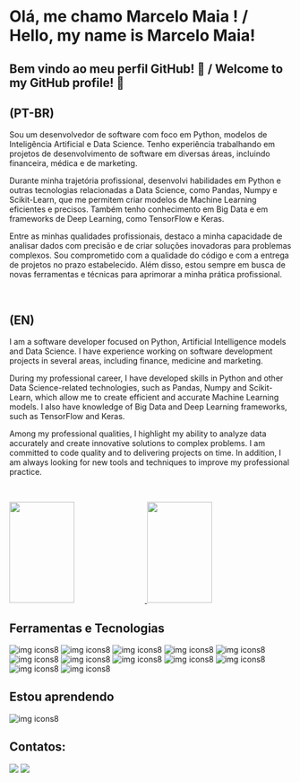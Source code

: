 # Olá, me chamo Marcelo Maia !  /  Hello, my name is Marcelo Maia!
## Bem vindo ao meu perfil GitHub! 👋  /  Welcome to my GitHub profile! 👋
## (PT-BR)
Sou um desenvolvedor de software com foco em Python, modelos de Inteligência Artificial e Data Science. Tenho experiência trabalhando em projetos de desenvolvimento de software em diversas áreas, incluindo financeira, médica e de marketing.


Durante minha trajetória profissional, desenvolvi habilidades em Python e outras tecnologias relacionadas a Data Science, como Pandas, Numpy e Scikit-Learn, que me permitem criar modelos de Machine Learning eficientes e precisos. Também tenho conhecimento em Big Data e em frameworks de Deep Learning, como TensorFlow e Keras.

Entre as minhas qualidades profissionais, destaco a minha capacidade de analisar dados com precisão e de criar soluções inovadoras para problemas complexos. Sou comprometido com a qualidade do código e com a entrega de projetos no prazo estabelecido. Além disso, estou sempre em busca de novas ferramentas e técnicas para aprimorar a minha prática profissional.

&nbsp;
&nbsp;
&nbsp;
&nbsp;
## (EN)
I am a software developer focused on Python, Artificial Intelligence models and Data Science. I have experience working on software development projects in several areas, including finance, medicine and marketing.

During my professional career, I have developed skills in Python and other Data Science-related technologies, such as Pandas, Numpy and Scikit-Learn, which allow me to create efficient and accurate Machine Learning models. I also have knowledge of Big Data and Deep Learning frameworks, such as TensorFlow and Keras.

Among my professional qualities, I highlight my ability to analyze data accurately and create innovative solutions to complex problems. I am committed to code quality and to delivering projects on time. In addition, I am always looking for new tools and techniques to improve my professional practice.

&nbsp;
&nbsp;

<div align="left">
  <a href="https://github.com/Marcelo-Maia-Dev">
    <img height="180em" width="48%" src="https://github-readme-stats-git-masterrstaa-rickstaa.vercel.app/api?username=Marcelo-Maia-Dev&show_icons=true&theme=dark&include_all_commits=true&count_private=true"/>
    <img height="180em" width="48%" src="https://github-readme-stats-git-masterrstaa-rickstaa.vercel.app/api/top-langs/?username=Marcelo-Maia-Dev&layout=compact&langs_count=168&theme=dark"/>
  </a>
</div>

  
##


## Ferramentas e Tecnologias
![img icons8](https://user-images.githubusercontent.com/33229102/234871997-53eca4c0-2252-4b2e-80e0-2666aa6bcccd.png)
![img icons8](https://user-images.githubusercontent.com/33229102/234869987-a94518bd-f56c-420b-af43-f7b580a197e3.png)
![img icons8](https://user-images.githubusercontent.com/33229102/234870145-c343dee7-60e1-4336-bbc5-8f5893c6e3e6.png)
![img icons8](https://user-images.githubusercontent.com/33229102/234872400-aee84e06-8c6e-4531-a23b-57bb2091dded.png)
![img icons8](https://user-images.githubusercontent.com/33229102/234874639-eab345fe-ade9-4576-8292-5373cf6f6ca3.png)
![img icons8](https://user-images.githubusercontent.com/33229102/234870548-27772265-1602-4529-b03d-155c5553babc.png)
![img icons8](https://user-images.githubusercontent.com/33229102/234870663-629a1272-f8a9-4cb2-94ae-15a367468fa4.png)
![img icons8](https://user-images.githubusercontent.com/33229102/234871281-7988d05f-6088-466b-942b-d0bc457161ef.png)
![img icons8](https://github.com/Marcelo-Maia-Dev/Marcelo-Maia-Dev/assets/33229102/eb3f9dd2-14c7-49b1-9f41-b112a136083d)
![img icons8](https://github.com/Marcelo-Maia-Dev/Marcelo-Maia-Dev/assets/33229102/39085d58-6adf-4771-af32-1d4b6cfef0b8)
![img icons8](https://github.com/Marcelo-Maia-Dev/Marcelo-Maia-Dev/assets/33229102/a703868d-3257-46ff-8ccf-2ab8263499b0)
![img icons8](https://github.com/Marcelo-Maia-Dev/Marcelo-Maia-Dev/assets/33229102/bc7d4477-54c5-4e89-a21d-edfb770bbb5c)




## Estou aprendendo

![img icons8](https://user-images.githubusercontent.com/33229102/234875305-22bf0202-79b2-4c7c-9379-fa9b127fccdd.png)


## Contatos:

<div>
<a href = "mailto:marcelo.maia962@gmail.com"><img src="https://img.shields.io/badge/Gmail-D14836?style=for-the-badge&logo=gmail&logoColor=white" target="_blank"></a>
<a href="https://www.linkedin.com/in/marcelo-maia-dev" target="_blank"><img src="https://img.shields.io/badge/-LinkedIn-%230077B5?style=for-the-badge&logo=linkedin&logoColor=white" target="_blank"></a>   
</div>





